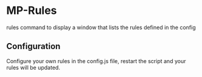 # MP-Rules
rules command to display a window that lists the rules defined in the config

## Configuration
Configure your own rules in the config.js file, restart the script and your rules will be updated.
